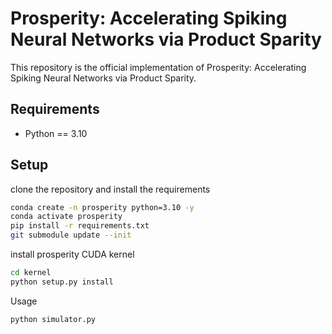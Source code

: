 # Prosperity: Accelerating Spiking Neural Networks via Product Sparity

This repository is the official implementation of Prosperity: Accelerating Spiking Neural Networks via Product Sparity.

## Requirements

- Python == 3.10

## Setup

clone the repository and install the requirements

```bash
conda create -n prosperity python=3.10 -y
conda activate prosperity
pip install -r requirements.txt
git submodule update --init
```

install prosperity CUDA kernel
```bash
cd kernel
python setup.py install
```

Usage
```bash
python simulator.py
```